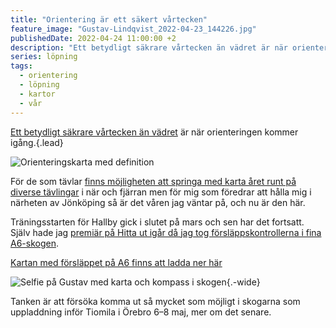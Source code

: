```yaml
---
title: "Orientering är ett säkert vårtecken"
feature_image: "Gustav-Lindqvist_2022-04-23_144226.jpg"
publishedDate: 2022-04-24 11:00:00 +2
description: "Ett betydligt säkrare vårtecken än vädret är när orienteringen kommer igång."
series: löpning
tags:
  - orientering 
  - löpning
  - kartor
  - vår
---
```


[Ett betydligt säkrare vårtecken än vädret](https://gustavlindqvist.se/2022/04/06/aprilvader/) är när orienteringen kommer igång.{.lead}

![Orienteringskarta med definition](Gustav-Lindqvist_2022-03-29_215556.jpg) 

För de som tävlar [finns möjligheten att springa med karta året runt på diverse tävlingar](https://eventor.orientering.se/Events) i när och fjärran men för mig som föredrar att hålla mig i närheten av Jönköping så är det våren jag väntar på, och nu är den här.


Träningsstarten för Hallby gick i slutet på mars och sen har det fortsatt. Själv hade jag [premiär på Hitta ut igår då jag tog försläppskontrollerna i fina A6-skogen](https://strava.app.link/yGDe6O10tp).

[Kartan med försläppet på A6 finns att ladda ner här](https://www.orientering.se/documents/2255/%C3%84ntligen_hittaut_2022-A6.pdf)

![Selfie på Gustav med karta och kompass i skogen](Gustav-Lindqvist_2022-04-23_142418.jpg){.-wide}

Tanken är att försöka komma ut så mycket som möjligt i skogarna som uppladdning inför Tiomila i Örebro 6–8 maj, mer om det senare.




